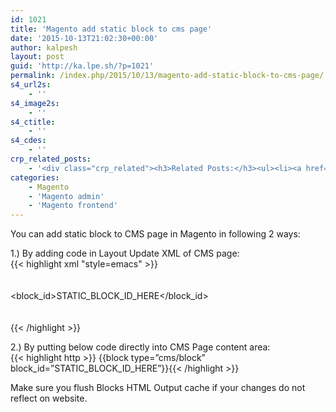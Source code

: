 ```yaml
---
id: 1021
title: 'Magento add static block to cms page'
date: '2015-10-13T21:02:30+00:00'
author: kalpesh
layout: post
guid: 'http://ka.lpe.sh/?p=1021'
permalink: /index.php/2015/10/13/magento-add-static-block-to-cms-page/
s4_url2s:
    - ''
s4_image2s:
    - ''
s4_ctitle:
    - ''
s4_cdes:
    - ''
crp_related_posts:
    - '<div class="crp_related"><h3>Related Posts:</h3><ul><li><a href="http://ka.lpe.sh/2015/03/23/magento-change-canonical-url-for-particular-category-only/"     class="crp_title">Magento: Change canonical URL for particular category only</a></li><li><a href="http://ka.lpe.sh/2013/04/25/magento-special-price-products-page/"     class="crp_title">Magento Special price products page</a></li><li><a href="http://ka.lpe.sh/2014/09/23/magento-show-gift-card-details-in-admin-order-page/"     class="crp_title">Magento: Show gift card details in admin order page</a></li><li><a href="http://ka.lpe.sh/2014/01/05/magento-display-categories-subcategories/"     class="crp_title">Magento display categories and sub-categories</a></li><li><a href="http://ka.lpe.sh/2014/08/22/magento-get-cms-page-content-without-header-footer/"     class="crp_title">Magento get CMS page content without header/footer</a></li></ul></div>'
categories:
    - Magento
    - 'Magento admin'
    - 'Magento frontend'
---
```


You can add static block to CMS page in Magento in following 2 ways:

1.) By adding code in Layout Update XML of CMS page:  
{{< highlight xml "style=emacs" >}}<reference name="left">  
 <block name="block_name_anything" type="cms/block">  
 <action method="setBlockId">  
 <block_id>STATIC_BLOCK_ID_HERE</block_id>  
 </action>  
 </block>  
</reference>{{< /highlight >}}

2.) By putting below code directly into CMS Page content area:  
{{< highlight http >}} {{block type=”cms/block” block_id=”STATIC_BLOCK_ID_HERE”}}{{< /highlight >}}

Make sure you flush Blocks HTML Output cache if your changes do not reflect on website.